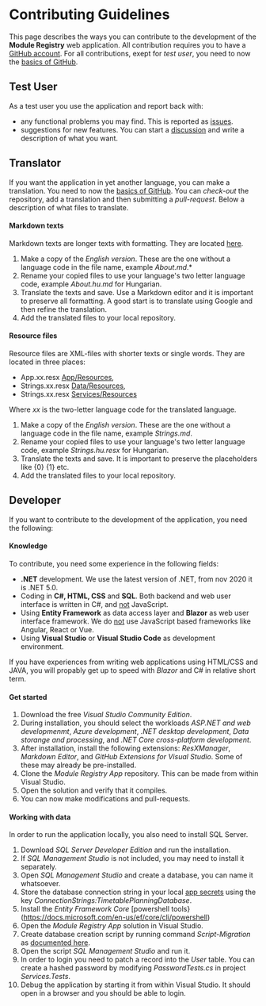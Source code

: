 # Contributing Guidelines

This page describes the ways you can contribute to the development of the **Module Registry** web application. 
All contribution requires you to have a [GitHub account](https://github.com/).
For all contributions, exept for *test user*, you need to now the [basics of GitHub](https://lab.github.com/githubtraining/introduction-to-github).

## Test User
As a test user you use the application and report back with:
* any functional problems you may find. This is reported as [issues](https://github.com/tellurianinteractive/Tellurian.Trains.ModulesRegistryApp/issues).
* suggestions for new features. You can start a [discussion](https://github.com/tellurianinteractive/Tellurian.Trains.ModulesRegistryApp/discussions) and write a description of what you want.

## Translator
If you want the application in yet another language, you can make a translation.
You need to now the [basics of GitHub](https://lab.github.com/githubtraining/introduction-to-github).
You can *check-out* the repository, add a translation and then submitting a *pull-request*.
Below a description of what files to translate.
#### Markdown texts
Markdown texts are longer texts with formatting. They are located [here](https://github.com/tellurianinteractive/Tellurian.Trains.ModulesRegistryApp/tree/master/SourceCode/App/Content/Markdown). 
1. Make a copy of the *English version*. These are the one without a language code in the file name, example *About.md*.*
2. Rename your copied files to use your language's two letter language code, example *About.hu.md* for Hungarian.
3. Translate the texts and save. Use a Markdown editor and it is important to preserve all formatting. 
A good start is to translate using Google and then refine the translation.
4. Add the translated files to your local repository.


#### Resource files
Resource files are XML-files with shorter texts or single words. They are located in three places:
* App.xx.resx [App/Resources](https://github.com/tellurianinteractive/Tellurian.Trains.ModulesRegistryApp/tree/master/SourceCode/App/Resources),
* Strings.xx.resx [Data/Resources](https://github.com/tellurianinteractive/Tellurian.Trains.ModulesRegistryApp/tree/master/SourceCode/Data/Resources),
* Strings.xx.resx [Services/Resources](https://github.com/tellurianinteractive/Tellurian.Trains.ModulesRegistryApp/tree/master/SourceCode/Services/Resources)

Where *xx* is the two-letter language code for the translated language.

1. Make a copy of the *English version*. These are the one without a language code in the file name, example *Strings.md*.
2. Rename your copied files to use your language's two letter language code, example *Strings.hu.resx* for Hungarian.
3. Translate the texts and save. It is important to preserve the placeholders like {0} {1} etc.
4. Add the translated files to your local repository.

## Developer
If you want to contribute to the development of the application, you need the following:

#### Knowledge
To contribute, you need some experience in the following fields:
* **.NET** development. We use the latest version of .NET, from nov 2020 it is .NET 5.0.
* Coding in **C#, HTML, CSS** and **SQL**. Both backend and web user interface is written in C#, and <u>not</u> JavaScript. 
* Using **Entity Framework** as data access layer and **Blazor** as web user interface framework. We do <u>not</u> use JavaScript based frameworks like Angular, React or Vue.
* Using **Visual Studio** or **Visual Studio Code** as development environment.

If you have experiences from writing web applications using HTML/CSS and JAVA, 
you will propably get up to speed with *Blazor* and C# in relative short term.

#### Get started
1. Download the free *Visual Studio Community Edition*. 
2. During installation, you should select the workloads
*ASP.NET and web developmenmt*,
*Azure development*,
*.NET desktop development*,
*Data storange and processing*,
and *.NET Core cross-platform development*.
3. After installation, install the following extensions:
*ResXManager*,
*Markdown Editor*, 
and *GitHub Extensions for Visual Studio*. 
Some of these may already be pre-installed.
3. Clone the *Module Registry App* repository. This can be made from within Visual Studio.
4. Open the solution and verify that it compiles.
5. You can now make modifications and pull-requests.

#### Working with data
In order to run the application locally, you also need to install SQL Server.
1. Download *SQL Server Developer Edition* and run the installation.
2. If *SQL Management Studio* is not included, you may need to install it separately.
2. Open *SQL Management Studio* and create a database, you can name it whatsoever. 
3. Store the database connection string in your local [app secrets](https://docs.microsoft.com/en-us/aspnet/core/security/app-secrets) using the key *ConnectionStrings:TimetablePlanningDatabase*.
4. Install the *Entity Framework Core* [powershell tools}(https://docs.microsoft.com/en-us/ef/core/cli/powershell)
5. Open the *Module Registry App* solution in Visual Studio.
6. Create database creation script by running command *Script-Migration* as [documented here](https://docs.microsoft.com/en-us/ef/core/cli/powershell).
7. Open the script *SQL Management Studio* and run it.
8. In order to login you need to patch a record into the *User* table. You can create a hashed password by modifying *PasswordTests.cs* in project *Services.Tests*.
9. Debug the application by starting it from within Visual Studio. It should open in a browser and you should be able to login. 

